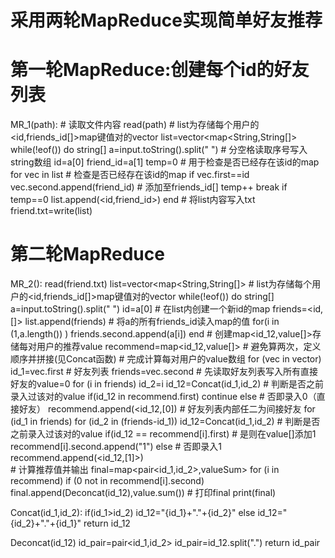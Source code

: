 # 采用两轮MapReduce实现简单好友推荐
# 第一轮MapReduce:创建每个id的好友列表
MR_1(path):
    # 读取文件内容
    read(path)
    # list为存储每个用户的<id,friends_id[]>map键值对的vector
    list=vector<map<String,String[]>
    while(!eof())
        do
        string[] a=input.toString().split(" ") # 分空格读取序号写入string数组
        id=a[0]
        friend_id=a[1]
        temp=0 # 用于检查是否已经存在该id的map
        for vec in list # 检查是否已经存在该id的map
            if vec.first==id
                vec.second.append(friend_id) # 添加至friends_id[]
                temp++
                break
        if temp==0
            list.append(<id,friend_id>)
        end
    # 将list内容写入txt
    friend.txt=write(list)         

# 第二轮MapReduce
MR_2():
    read(friend.txt)
    list=vector<map<String,String[]>
    # list为存储每个用户的<id,friends_id[]>map键值对的vector
    while(!eof())
        do
        string[] a=input.toString().split(" ")
        id=a[0]
        # 在list内创建一个新id的map
        friends=<id,[]>
        list.append(friends)
        # 将a的所有friends_id读入map的值
        for(i in (1,a.length()) )
            friends.second.append(a[i])
        end
    # 创建map<id_12,value[]>存储每对用户的推荐value
    recommend=map<id_12,value[]>
    # 避免算两次，定义顺序并拼接(见Concat函数)
    # 完成计算每对用户的value数组
    for (vec in vector)
        id_1=vec.first
        # 好友列表
        friends=vec.second
        # 先读取好友列表写入所有直接好友的value=0
        for (i in friends)
            id_2=i
            id_12=Concat(id_1,id_2)
            # 判断是否之前录入过该对的value
            if(id_12 in recommend.first)
                continue
            else # 否即录入0（直接好友）
                recommend.append(<id_12,[0])
        # 好友列表内部任二为间接好友
        for (id_1 in friends)
            for (id_2 in (friends-id_1))
                id_12=Concat(id_1,id_2)
                # 判断是否之前录入过该对的value
                if(id_12 == recommend[i].first) # 是则在value[]添加1
                    recommend[i].second.append("1")
                else # 否即录入1
                    recommend.append(<id_12,[1]>)    
    # 计算推荐值并输出
    final=map<pair<id_1,id_2>,valueSum>
    for (i in recommend)
        if (0 not in recommend[i].second)
            final.append(Deconcat(id_12),value.sum())
    # 打印final
    print(final)

Concat(id_1,id_2):
    if(id_1>id_2)
        id_12="{id_1}+"."+{id_2}"
    else
        id_12="{id_2}+"."+{id_1}"
    return id_12

Deconcat(id_12)
    id_pair=pair<id_1,id_2>
    id_pair=id_12.split(".")
    return id_pair
    